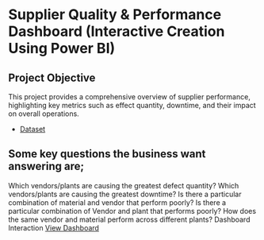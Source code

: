 # Supplier Quality & Performance Dashboard (Interactive Creation Using Power BI)
## Project Objective
This project provides a comprehensive overview of supplier performance, highlighting key metrics such as effect quantity, downtime, and their impact on overall operations.
- <a href="https://github.com/Zeeyusuph/Data-Analysis-Dashboard/blob/main/SUPPLIER%20INSIGHT%20DASHBOARD.pbix">Dataset</a>
## Some key questions the business want answering are;
Which vendors/plants are causing the greatest defect quantity?
Which vendors/plants are causing the greatest downtime?
Is there a particular combination of material and vendor that perform poorly?
Is there a particular combination of Vendor and plant that performs poorly?
How does the same vendor and material perform across different plants?
Dashboard Interaction <a href="https://github.com/Zeeyusuph/Data-Analysis-Dashboard/blob/main/Overview.PNG">View Dashboard</a>

